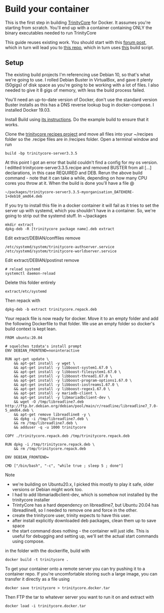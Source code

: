 # Build your container

This is the first step in building [TrinityCore](https://github.com/TrinityCore/TrinityCore) for Docker. It assumes you're starting from scratch. You'll end up with a container containing ONLY the binary executables needed to run TrinityCore

This guide reuses existing work. You should start with this [forum post](https://community.trinitycore.org/topic/13013-how-to-install-using-pre-compiled-packages/), which in turn will lead you to [this repo](https://github.com/Thulium-Drake/trinitycore-recipes), which in turn uses [this](https://github.com/mverboom/build) build script.

## Setup

The existing build projects I'm referencing use Debian 10, so that's what we're going to use. I rolled Debian Buster in VirtualBox, and gave it plenty (50gigs) of disk space as you're going to be working with a lot of files. I also needed to give it 8 gigs of memory, with less the build process failed.

You'll need an up-to-date version of Docker, don't use the standard version Buster installs as this has a DNS reverse lookup bug in docker-compose. I installed Docker 19.03.

Install Build using [its instructions](https://github.com/mverboom/build/blob/master/INSTALL.md). Do the example build to ensure that it works.

Clone the [trinitycore recipes project](https://github.com/Thulium-Drake/trinitycore-recipes) and move all files into your ~/recipes folder so the .recipe files are in /recipes folder. Open a terminal window and run 

    build -bp trinitycore-server3.3.5

At this point I got an error that build couldn't find a config for my os version. I editted trinitycore-server3.3.5.recipe and removed BUSTER from all [...] declarations, in this case REQUIRED and DEB. Rerun the above build command - note that it can take a while, depending on how many CPU cores you throw at it. When the build is done you'll have a file @

    ~/packages/trinitycore-server3.3.5-myorganisation_DATEHERE-1+deb10_amd64.deb
    
If you try to install this file in a docker container it will fail as it tries to set the server up with systemd, which you shouldn't have in a container. So, we're going to strip out the systemd stuff. In ~/packages

    mkdir extract
    dpkg-deb -R [trinitycore package name].deb extract

Edit extract/DEBIAN/conffiles remove

    /etc/systemd/system/trinitycore-authserver.service
    /etc/systemd/system/trinitycore-worldserver.service

Edit extract/DEBIAN/postinst remove

    # reload systemd
    systemctl daemon-reload

Delete this folder entirely

    extract/etc/systemd

Then repack with

    dpkg-deb -b extract trinitycore.repack.deb

Your repack file is now ready for docker. Move it to an empty folder and add the following Dockerfile to that folder. We use an empty folder so docker's build context is kept lean.

    FROM ubuntu:20.04

    # squelches tzdata's install prompt
    ENV DEBIAN_FRONTEND=noninteractive

    RUN apt-get update \
        && apt-get install -y wget \
        && apt-get install -y libboost-system1.67.0 \
        && apt-get install -y libboost-filesystem1.67.0 \
        && apt-get install -y libboost-thread1.67.0 \
        && apt-get install -y libboost-program-options1.67.0 \
        && apt-get install -y libboost-iostreams1.67.0 \
        && apt-get install -y libboost-regex1.67.0 \
        && apt-get install -y mariadb-client \
        && apt-get install -y libmariadbclient-dev \ 
        && wget -O /tmp/libreadline7.deb http://ftp.br.debian.org/debian/pool/main/r/readline/libreadline7_7.0-5_amd64.deb \
        && apt-get remove libreadline8 -y \
        && dpkg -i /tmp/libreadline7.deb \
        && rm /tmp/libreadline7.deb \
        && adduser -q -u 1000 trinitycore

    COPY ./trinitycore.repack.deb /tmp/trinitycore.repack.deb
    
    RUN dpkg -i /tmp/trinitycore.repack.deb \
        && rm /tmp/trinitycore.repack.deb
        
    ENV DEBIAN_FRONTEND=

    CMD ["/bin/bash", "-c", "while true ; sleep 5 ; done"]

Note

- we're building on Ubuntu20.x, I picked this mostly to play it safe, older versions or Debian might work too.
- I had to add libmariadbclient-dev, which is somehow not installed by the trinitycore installer
- TrintyCore has a hard dependency on libreadline7, but Ubuntu 20.04 has libreadline8, so I needed to remove one and force in the other.
- create the trinitycore user, trinity expects to have this user.
- after install explicitly downloaded deb packages, clean them up to save space
- the start command does nothing - the container will just idle. This is useful for debugging and setting up, we'll set the actual start commands using compose.
    
in the folder with the dockerifle, build with
    
    docker build -t trinitycore .
    
To get your container onto a remote server you can try pushing it to a container repo. If you're uncomfortable storing such a large image, you can transfer it directly as a file using

    docker save trinitycore > trinitycore.docker.tar
    
Then FTP the tar to whatever server you want to run it on and extract with

    docker load -i trinitycore.docker.tar
    
    
